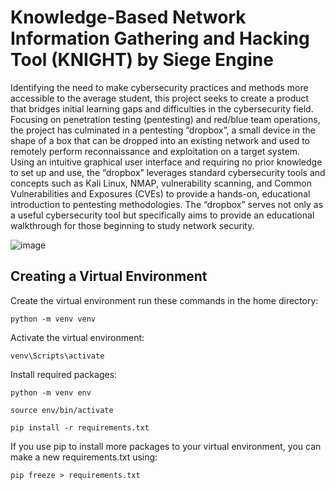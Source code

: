 # Knowledge-Based Network Information Gathering and Hacking Tool (KNIGHT) by Siege Engine
Identifying the need to make cybersecurity practices and methods more accessible to the average student, this project seeks to create a product that bridges initial learning gaps and difficulties in the cybersecurity field. Focusing on penetration testing (pentesting) and red/blue team operations, the project has culminated in a pentesting “dropbox”, a small device in the shape of a box that can be dropped into an existing network and used to remotely perform reconnaissance and exploitation on a target system. Using an intuitive graphical user interface and requiring no prior knowledge to set up and use, the “dropbox” leverages standard cybersecurity tools and concepts such as Kali Linux, NMAP, vulnerability scanning, and Common Vulnerabilities and Exposures (CVEs) to provide a hands-on, educational introduction to pentesting methodologies. The “dropbox” serves not only as a useful cybersecurity tool but specifically aims to provide an educational walkthrough for those beginning to study network security.

![image](https://github.com/user-attachments/assets/e8756260-7a7d-40b0-bb26-8484d32c4698)

## Creating a Virtual Environment
Create the virtual environment run these commands in the home directory:

`python -m venv venv`

Activate the virtual environment:

`venv\Scripts\activate`

Install required packages:

`python -m venv env`

`source env/bin/activate`

`pip install -r requirements.txt`

If you use pip to install more packages to your virtual environment, you can make a new requirements.txt using:

`pip freeze > requirements.txt`
